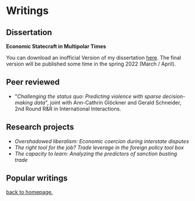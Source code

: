 # Writings

## Dissertation

**Economic Statecraft in Multipolar Times**

You can download an inofficial Version of my dissertation [here](./DISSERTATION_revisions.pdf). The final version will be published some time in the spring 2022 (March / April).

## Peer reviewed

- "*Challenging the status quo: Predicting violence with sparse decision-making data*", joint with Ann-Cathrin Glöckner and Gerald Schneider, 2nd Round R&R in International Interactions.

## Research projects

- *Overshadowed liberalism: Economic coercion during interstate disputes*
- *The right tool for the job? Trade leverage in the foreign policy tool box*
- *The capacity to learn: Analyzing the predictors of sanction busting trade*


## Popular writings

[back to homepage.](./index.md)
